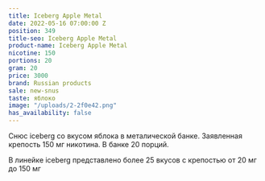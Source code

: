 ```yaml
---
title: Iceberg Apple Metal
date: 2022-05-16 07:00:00 Z
position: 349
title-seo: Iceberg Apple Metal
product-name: Iceberg Apple Metal
nicotine: 150
portions: 20
gram: 20
price: 3000
brand: Russian products
sale: new-snus
taste: яблоко
image: "/uploads/2-2f0e42.png"
has_availability: false
---
```


Снюс iceberg со вкусом яблока в металической банке. Заявленная крепость 150 мг никотина. В банке 20 порций. 

В линейке iceberg представлено более 25 вкусов с крепостью от 20 мг до 150 мг

